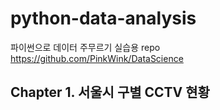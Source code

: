 # python-data-analysis
파이썬으로 데이터 주무르기 실습용 repo
https://github.com/PinkWink/DataScience

## Chapter 1. 서울시 구별 CCTV 현황 

